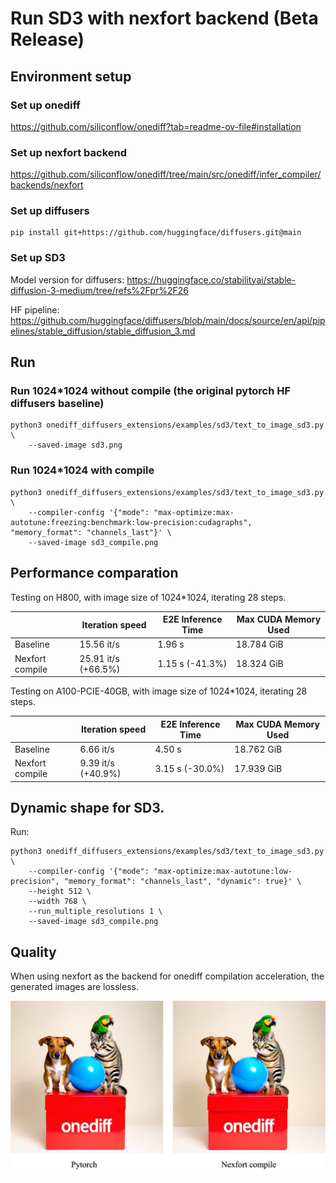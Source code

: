 # Run SD3 with nexfort backend (Beta Release)

## Environment setup
### Set up onediff
https://github.com/siliconflow/onediff?tab=readme-ov-file#installation

### Set up nexfort backend
https://github.com/siliconflow/onediff/tree/main/src/onediff/infer_compiler/backends/nexfort

### Set up diffusers

```
pip install git+https://github.com/huggingface/diffusers.git@main
```
### Set up SD3
Model version for diffusers: https://huggingface.co/stabilityai/stable-diffusion-3-medium/tree/refs%2Fpr%2F26

HF pipeline: https://github.com/huggingface/diffusers/blob/main/docs/source/en/api/pipelines/stable_diffusion/stable_diffusion_3.md

## Run

### Run 1024*1024 without compile (the original pytorch HF diffusers baseline)
```
python3 onediff_diffusers_extensions/examples/sd3/text_to_image_sd3.py \
    --saved-image sd3.png
```

### Run 1024*1024 with compile

```
python3 onediff_diffusers_extensions/examples/sd3/text_to_image_sd3.py \
    --compiler-config '{"mode": "max-optimize:max-autotune:freezing:benchmark:low-precision:cudagraphs", "memory_format": "channels_last"}' \
    --saved-image sd3_compile.png
```

## Performance comparation

Testing on H800, with image size of 1024*1024, iterating 28 steps.

|                 | Iteration speed      | E2E Inference Time | Max CUDA Memory Used |
| --------------- | -------------------- | ------------------ | -------------------- |
| Baseline        | 15.56 it/s           | 1.96 s             | 18.784 GiB           |
| Nexfort compile | 25.91 it/s (+66.5%) | 1.15 s (-41.3%)   | 18.324 GiB           |

Testing on A100-PCIE-40GB, with image size of 1024*1024, iterating 28 steps.

|                 | Iteration speed    | E2E Inference Time | Max CUDA Memory Used |
| --------------- | ------------------ | ------------------ | -------------------- |
| Baseline        | 6.66 it/s          | 4.50 s             | 18.762 GiB           |
| Nexfort compile | 9.39 it/s (+40.9%) | 3.15 s (-30.0%)      | 17.939 GiB           |


## Dynamic shape for SD3.

Run:

```
python3 onediff_diffusers_extensions/examples/sd3/text_to_image_sd3.py \
    --compiler-config '{"mode": "max-optimize:max-autotune:low-precision", "memory_format": "channels_last", "dynamic": true}' \
    --height 512 \
    --width 768 \
    --run_multiple_resolutions 1 \
    --saved-image sd3_compile.png
```

## Quality
When using nexfort as the backend for onediff compilation acceleration, the generated images are lossless.

<p align="center">
<img src="../../../imgs/nexfort_sd3_demo.png">
</p>
